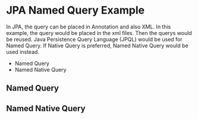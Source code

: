 # JPA Named Query Example
In JPA, the query can be placed in Annotation and also XML. In this example, the query would be placed in the xml files. Then the querys would be reused. Java Persistence Query Language (JPQL) would be used for Named Query. If Native Query is preferred, Named Native Query would be used instead. 

* Named Query
* Named Native Query 

## Named Query 

## Named Native Query 